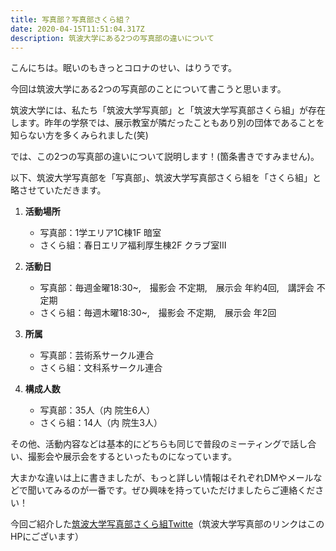 ```yaml
---
title: 写真部？写真部さくら組？
date: 2020-04-15T11:51:04.317Z
description: 筑波大学にある2つの写真部の違いについて
---
```

こんにちは。眠いのもきっとコロナのせい、はりうです。

今回は筑波大学にある2つの写真部のことについて書こうと思います。

筑波大学には、私たち「筑波大学写真部」と「筑波大学写真部さくら組」が存在します。昨年の学祭では、展示教室が隣だったこともあり別の団体であることを知らない方を多くみられました(笑)

では、この2つの写真部の違いについて説明します！(箇条書きですみません)。

以下、筑波大学写真部を「写真部」、筑波大学写真部さくら組を「さくら組」と略させていただきます。

1. **活動場所**

   * 写真部：1学エリア1C棟1F  暗室
   * さくら組：春日エリア福利厚生棟2F クラブ室Ⅲ
2. **活動日**

   * 写真部：毎週金曜18:30~,　撮影会  不定期,　展示会  年約4回,　講評会  不定期
   * さくら組：毎週木曜18:30~,　撮影会  不定期,　展示会  年2回
3. **所属**

   * 写真部：芸術系サークル連合
   * さくら組：文科系サークル連合
4. **構成人数**

   * 写真部：35人（内 院生6人） 
   * さくら組：14人（内 院生3人）

その他、活動内容などは基本的にどちらも同じで普段のミーティングで話し合い、撮影会や展示会をするといったものになっています。

大まかな違いは上に書きましたが、もっと詳しい情報はそれぞれDMやメールなどで聞いてみるのが一番です。ぜひ興味を持っていただけましたらご連絡ください！

今回ご紹介した[筑波大学写真部さくら組Twitte](https://mobile.twitter.com/sakura_photo)（筑波大学写真部のリンクはこのHPにございます）